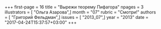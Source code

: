 +++
first-page = 16
title = "Вырежи теорему Пифагора"
npages = 3
illustrators = [ "Ольга Азарова",]
month = "07"
rubric = "Смотри!"
authors = [ "Григорий Фельдман",]
issues = [ "2013_07",]
year = "2013"
date = "2017-04-24T15:37:57+03:00"
+++
